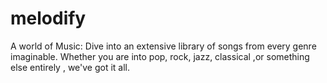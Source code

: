 # melodify
 A world of Music: Dive into an extensive library of songs from every genre imaginable. Whether you are into pop, rock, jazz, classical ,or something else entirely , we've got it all. 
